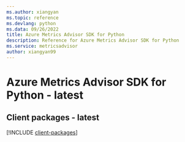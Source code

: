 ```yaml
---
ms.author: xiangyan
ms.topic: reference
ms.devlang: python
ms.data: 09/26/2022
title: Azure Metrics Advisor SDK for Python
description: Reference for Azure Metrics Advisor SDK for Python
ms.service: metricsadvisor
author: xiangyan99
---
```

# Azure Metrics Advisor SDK for Python - latest

## Client packages - latest
[!INCLUDE [client-packages](metrics-advisor-client-index.md)]